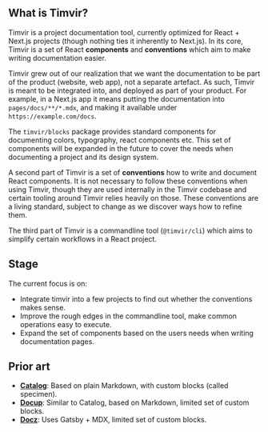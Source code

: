 ## What is Timvir?

Timvir is a project documentation tool, currently optimized for React + Next.js projects (though nothing ties it inherently to Next.js). In its core, Timvir is a set of React
**components** and **conventions** which aim to make writing documentation easier.

Timvir grew out of our realization that we want the documentation to be part of the product (website, web app), not a separate artefact.
As such, Timvir is meant to be integrated into, and deployed as part of your product. For example, in a Next.js app it means putting the
documentation into `pages/docs/**/*.mdx`, and making it available under `https://example.com/docs`.

The `timvir/blocks` package provides standard components for documenting colors, typography, react components etc. This set of components
will be expanded in the future to cover the needs when documenting a project and its design system.

A second part of Timvir is a set of **conventions** how to write and document React components. It is not necessary to follow these conventions
when using Timvir, though they are used internally in the Timvir codebase and certain tooling around Timvir relies heavily on those.
These conventions are a living standard, subject to change as we discover ways how to refine them.

The third part of Timvir is a commandline tool (`@timvir/cli`) which aims to simplify certain workflows in a React project.

## Stage

The current focus is on:

- Integrate timvir into a few projects to find out whether the conventions makes sense.
- Improve the rough edges in the commandline tool, make common operations easy to execute.
- Expand the set of components based on the users needs when writing documentation pages.

## Prior art

 - **[Catalog](https://catalog.style)**: Based on plain Markdown, with custom blocks (called specimen).
 - **[Docup](https://docup.now.sh/)**: Similar to Catalog, based on Markdown, limited set of custom blocks.
 - **[Docz](https://www.docz.site/)**: Uses Gatsby + MDX, limited set of custom blocks.
